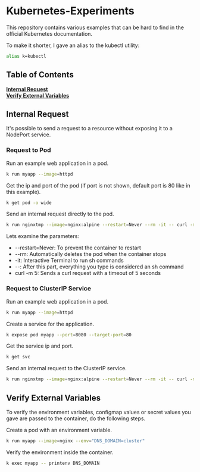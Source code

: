 # Kubernetes-Experiments
This repository contains various examples that can be hard to find in the official Kubernetes documentation.

To make it shorter, I gave an alias to the kubectl utility:
</br>

```bash
alias k=kubectl
```

## Table of Contents
**[Internal Request](#internal-request)**<br>
**[Verify External Variables](#verify-external-variables)**<br>

## Internal Request
It's possible to send a request to a resource without exposing it to a NodePort service.
### Request to Pod
Run an example web application in a pod.
```bash
k run myapp --image=httpd
```
Get the ip and port of the pod (if port is not shown, default port is 80 like in this example).
```bash
k get pod -o wide
```
Send an internal request directly to the pod.
```bash
k run nginxtmp --image=nginx:alpine --restart=Never --rm -it -- curl -m 5 <ip>:<port>
```
Lets examine the parameters:
- --restart=Never: To prevent the container to restart
- --rm: Automatically deletes the pod when the container stops
- -it: Interactive Terminal to run sh commands
- --: After this part, everything you type is considered an sh command
- curl -m 5: Sends a curl request with a timeout of 5 seconds
### Request to ClusterIP Service
Run an example web application in a pod.
```bash
k run myapp --image=httpd
```
Create a service for the application.
```bash
k expose pod myapp --port=8080 --target-port=80
```
Get the service ip and port.
```bash
k get svc
```
Send an internal request to the ClusterIP service.
```bash
k run nginxtmp --image=nginx:alpine --restart=Never --rm -it -- curl -m 5 <ip>:8080
```
## Verify External Variables
To verify the environment variables, configmap values or secret values you gave are passed to the container, do the following steps.<br>

Create a pod with an environment variable.
```bash
k run myapp --image=nginx --env="DNS_DOMAIN=cluster"
```
Verify the environment inside the container.
```bash
k exec myapp -- printenv DNS_DOMAIN
```
